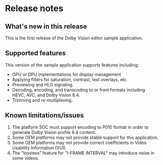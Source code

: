 # Release notes

## What's new in this release

This is the first release of the Dolby Vision editor sample application.

## Supported features

This version of the sample application supports features including:

- GPU or DPU implementations for display management
- Applying filters for saturation, contrast, text overlays, etc.
- Previewing and HLG signaling.
- Decoding, encoding, and transcoding to or from formats including HEVC, AVC, and Dolby Vision 8.4.
- Trimming and re-multiplexing.

## Known limitations/issues

1. The platform SOC must support encoding to P010 format in order to generate Dolby Vision profile 8.4 content.
2. Some OEM platforms may not provide stable support for this application.
3. Some OEM platforms may not provide correct coefficients in Video Usability Information (VUI).
4. The "lossless" feature for "I-FRAME INTERVAL" may introduce noise in some videos.
